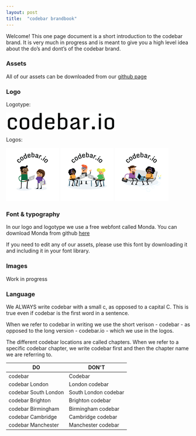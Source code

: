 ```yaml
---
layout: post
title:  "codebar brandbook"
---
```


Welcome! This one page document is a short introduction to the codebar brand. It is very much in progress and is meant to give you a high level idea about the do’s and dont’s of the codebar brand.

### Assets

All of our assets can be downloaded from our [github page](https://github.com/codebar/assets)

### Logo

Logotype:

![codebar logotype](/images/logotype.png)

Logos:

![codebar logo 1](/images/logo_001.png)
![codebar logo 2](/images/logo_002.png)
![codebar logo 3](/images/logo_003.png)

### Font & typography

In our logo and logotype we use a free webfont called Monda. You can download Monda from github [here](https://github.com/vernnobile/mondaFont)

If you need to edit any of our assets, please use this font by downloading it and including it in your font library.

### Images 

Work in progress

### Language

We ALWAYS write codebar with a small c, as opposed to a capital C. This is true even if codebar is the first word in a sentence.

When we refer to codebar in writing we use the short verison - codebar - as opposed to the long version - codebar.io - which we use in the logos.

The different codebar locations are called chapters. When we refer to a specific  codebar chapter, we write codebar first and then the chapter name we are referring to.

| DO  | DON'T |
| ------------- | ------------- |
| codebar  | Codebar  |
| codebar London  | London codebar  |
| codebar South London  | South London codebar  |
| codebar Brighton  | Brighton codebar  |
| codebar Birmingham  | Birmingham codebar  |
| codebar Cambridge  | Cambridge codebar  |
| codebar Manchester  | Manchester codebar  |



